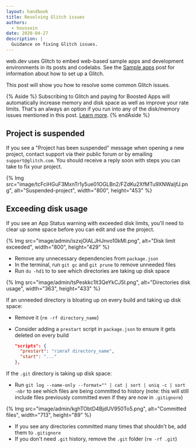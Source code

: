 ```yaml
---
layout: handbook
title: Resolving Glitch issues
authors:
  - houssein
date: 2020-04-27
description: |
  Guidance on fixing Glitch issues.
---
```


web.dev uses Glitch to embed web-based sample apps and development environments in its posts and
codelabs. See the [Sample apps](/handbook/markup-sample-app) post for information about how to set
up a Glitch.

This post will show you how to resolve some common Glitch issues.

{% Aside %}
  Subscribing to Glitch and paying for Boosted Apps will automatically increase memory and disk
  space as well as improve your rate limits. That's an always an option if you run into any of the
  disk/memory issues mentioned in this post. [Learn
  more](https://glitch.happyfox.com/kb/article/73-boosted-apps-what-s-that/).
{% endAside %}

## Project is suspended

If you see a "Project has been suspended" message when opening a new project, contact support via
their public forum or by emailing `support@glitch.com`. You should receive a reply soon with steps
you can take to fix your project.

{% Img src="image/tcFciHGuF3MxnTr1y5ue01OGLBn2/FZdKu2XfMTu9XNWaljfJ.png", alt="Suspended-project", width="800", height="453" %}

## Exceeding disk usage

If you see an App Status warning with exceeded disk limits, you'll need to clear up some space
before you can edit and use the project.

{% Img src="image/admin/iszxjOlALJHJnvo10kMl.png", alt="Disk limit exceeded", width="800", height="429" %}

* Remove any unnecessary dependencies from `package.json`
* In the terminal, run `git gc` and `git prune` to remove unneeded files
* Run `du -hd1` to to see which directories are taking up disk space

{% Img src="image/admin/tsPeskkc1It3QeYkCJ5I.png", alt="Directories disk usage", width="363", height="433" %}

If an unneeded directory is bloating up on every build and taking up disk space:

* Remove it (`rm -rf directory_name`)
* Consider adding a `prestart` script in `package.json` to ensure it gets deleted on every build

  ```json
  "scripts": {
    "prestart": "rimraf directory_name",
    "start": "..."
  },
  ```

If the `.git` directory is taking up disk space:

* Run `git log --name-only --format="" | cat | sort | uniq -c | sort -nbr` to see which files are
  being committed to history (note: this will still include files previously committed even if they
  are now in `.gitignore`)

{% Img src="image/admin/kghTObtD4BjdUV950To5.png", alt="Committed files", width="713", height="89" %}

* If you see any directories committed many times that shouldn't be, add them to `.gitignore`
* If you don't need `.git` history, remove the `.git` folder (`rm -rf .git`)
